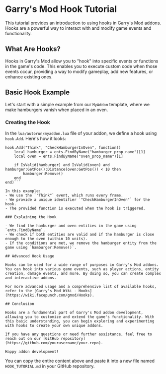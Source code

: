 
# Garry's Mod Hook Tutorial

This tutorial provides an introduction to using hooks in Garry's Mod addons. Hooks are a powerful way to interact with and modify game events and functionality.

## What Are Hooks?

Hooks in Garry's Mod allow you to "hook" into specific events or functions in the game's code. This enables you to execute custom code when those events occur, providing a way to modify gameplay, add new features, or enhance existing ones.

## Basic Hook Example

Let's start with a simple example from our `MyAddon` template, where we make hamburgers vanish when placed in an oven.

### Creating the Hook

In the `lua/autorun/myaddon.lua` file of your addon, we define a hook using `hook.Add`. Here's how it looks:
```
hook.Add("Think", "CheckHamburgerInOven", function()
    local hamburger = ents.FindByName("hamburger_prop_name")[1]
    local oven = ents.FindByName("oven_prop_name")[1]
    
    if IsValid(hamburger) and IsValid(oven) and hamburger:GetPos():Distance(oven:GetPos()) < 10 then
        hamburger:Remove()
    end
end)```

In this example:
- We use the `"Think"` event, which runs every frame.
- We provide a unique identifier `"CheckHamburgerInOven"` for the hook.
- The provided function is executed when the hook is triggered.

### Explaining the Hook

- We find the hamburger and oven entities in the game using `ents.FindByName`.
- We check if both entities are valid and if the hamburger is close enough to the oven (within 10 units).
- If the conditions are met, we remove the hamburger entity from the game using `hamburger:Remove()`.

## Advanced Hook Usage

Hooks can be used for a wide range of purposes in Garry's Mod addons. You can hook into various game events, such as player actions, entity creation, damage events, and more. By doing so, you can create complex and interactive addons.

For more advanced usage and a comprehensive list of available hooks, refer to the [Garry's Mod Wiki - Hooks](https://wiki.facepunch.com/gmod/Hooks).

## Conclusion

Hooks are a fundamental part of Garry's Mod addon development, allowing you to customize and extend the game's functionality. With this basic understanding, you can begin exploring and experimenting with hooks to create your own unique addons.

If you have any questions or need further assistance, feel free to reach out on our [GitHub repository](https://github.com/yourusername/your-repo).

Happy addon development!
```

You can copy the entire content above and paste it into a new file named `HOOK_TUTORIAL.md` in your GitHub repository.

